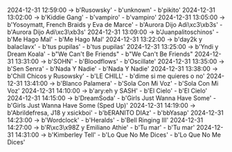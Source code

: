 2024-12-31 12:59:00 -> b'Rusowsky' - b'unknown' - b'pikito'
2024-12-31 13:02:00 -> b'Kiddie Gang' - b'vampiro' - b'vampiro'
2024-12-31 13:05:00 -> b'Yosoymatt, French Braids y Eva de Marce' - b'Aurora Dijo Adi\xc3\xb3s' - b'Aurora Dijo Adi\xc3\xb3s'
2024-12-31 13:09:00 -> b'Juanpalitoschinos' - b'Me Hago Mal' - b'Me Hago Mal'
2024-12-31 13:22:00 -> b'day2k y balaclavx' - b'tus pupilas' - b'tus pupilas'
2024-12-31 13:25:00 -> b'Yndi y Dream Koala' - b"We Can't Be Friends" - b"We Can't Be Friends"
2024-12-31 13:31:00 -> b'SOHN' - b'Bloodflows' - b'Oscillate'
2024-12-31 13:35:00 -> b'Sen Senra' - b'Nada Y Nadie' - b'Nada Y Nadie'
2024-12-31 13:38:00 -> b'Chill Chicos y Rusowsky' - b'LE CHILL' - b'dime si me quieres o no'
2024-12-31 13:41:00 -> b'Blanco Palamera' - b'Sola Con Mi Voz' - b'Sola Con Mi Voz'
2024-12-31 14:10:00 -> b'ary:eh y SASH' - b'El Cielo' - b'El Cielo'
2024-12-31 14:15:00 -> b'DreamSoda' - b'Girls Just Wanna Have Some' - b'Girls Just Wanna Have Some (Sped Up)'
2024-12-31 14:19:00 -> b'Abrildefresa, J18 y xsickboi' - b'bERANITO DIAz' - b'bbYasap'
2024-12-31 14:23:00 -> b'Wordclock' - b'Heralds' - b'Bell Ringing III'
2024-12-31 14:27:00 -> b'R\xc3\x98Z y Emiliano Athie' - b'Tu mar' - b'Tu mar'
2024-12-31 14:31:00 -> b'Kimberley Tell' - b'Lo Que No Me Dices' - b'Lo Que No Me Dices'
